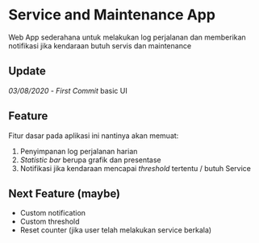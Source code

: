 # Service and Maintenance App
Web App sederahana untuk melakukan log perjalanan dan memberikan notifikasi jika kendaraan butuh servis dan maintenance

## Update
*03/08/2020* - *First Commit* basic UI

## Feature
Fitur dasar pada aplikasi ini nantinya akan memuat:
1. Penyimpanan log perjalanan harian
2. *Statistic bar* berupa grafik dan presentase
3. Notifikasi jika kendaraan mencapai *threshold* tertentu / butuh Service

## Next Feature (maybe)
- Custom notification
- Custom threshold
- Reset counter (jika user telah melakukan service berkala)